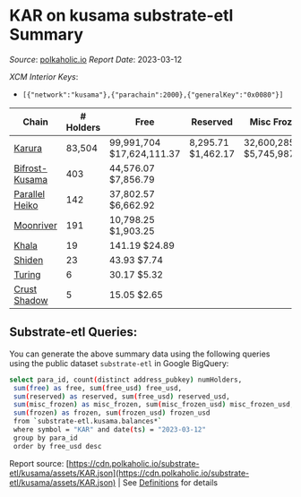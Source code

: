# KAR on kusama substrate-etl Summary

_Source_: [polkaholic.io](https://polkaholic.io) *Report Date*: 2023-03-12


*XCM Interior Keys*:
* `[{"network":"kusama"},{"parachain":2000},{"generalKey":"0x0080"}]`


| Chain | # Holders | Free | Reserved | Misc Frozen | Frozen | Price | AssetID |
| ----- | --------- | ---- | -------- | ----------- | ------ | ----- | ------- |
| [Karura](/kusama/2000-karura) | 83,504 | 99,991,704 $17,624,111.37 | 8,295.71 $1,462.17 | 32,600,285.68  $5,745,987.34 | 31,810,124.96 $5,606,716.98 | $0.18 | `{"Token":"KAR"}` |
| [Bifrost-Kusama](/kusama/2001-bifrost-ksm) | 403 | 44,576.07 $7,856.79 |   |    |   | $0.18 | `{"Token":"KAR"}` |
| [Parallel Heiko](/kusama/2085-parallel-heiko) | 142 | 37,802.57 $6,662.92 |   |    |   | $0.18 | `{"Token":"107"}` |
| [Moonriver](/kusama/2023-moonriver) | 191 | 10,798.25 $1,903.25 |   |    |   | $0.18 | `{"Token":"10810581592933651521121702237638664357"}` |
| [Khala](/kusama/2004-khala) | 19 | 141.19 $24.89 |   |    |   | $0.18 | `{"Token":"1"}` |
| [Shiden](/kusama/2007-shiden) | 23 | 43.93 $7.74 |   |    |   | $0.18 | `{"Token":"18446744073709551618"}` |
| [Turing](/kusama/2114-turing) | 6 | 30.17 $5.32 |   |    |   | $0.18 | `{"Token":"3"}` |
| [Crust Shadow](/kusama/2012-shadow) | 5 | 15.05 $2.65 |   |    |   | $0.18 | `{"Token":"10810581592933651521121702237638664357"}` |

## Substrate-etl Queries:
You can generate the above summary data using the following queries using the public dataset `substrate-etl` in Google BigQuery:
```bash
select para_id, count(distinct address_pubkey) numHolders, 
 sum(free) as free, sum(free_usd) free_usd,
 sum(reserved) as reserved, sum(free_usd) reserved_usd,
 sum(misc_frozen) as misc_frozen, sum(misc_frozen_usd) misc_frozen_usd,
 sum(frozen) as frozen, sum(frozen_usd) frozen_usd
 from `substrate-etl.kusama.balances*` 
 where symbol = "KAR" and date(ts) = "2023-03-12"
 group by para_id
 order by free_usd desc
```


Report source: [https://cdn.polkaholic.io/substrate-etl/kusama/assets/KAR.json](https://cdn.polkaholic.io/substrate-etl/kusama/assets/KAR.json) | See [Definitions](/DEFINITIONS.md) for details
